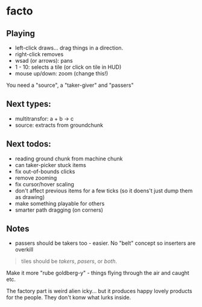 # facto

## Playing

* left-click draws... drag things in a direction.
* right-click removes
* wsad (or arrows): pans
* 1 - 10: selects a tile (or click on tile in HUD)
* mouse up/down: zoom (change this!)

You need a "source", a "taker-giver" and "passers"

## Next types:

* multitransfor: a + b -> c
* source: extracts from groundchunk

## Next todos:

* reading ground chunk from machine chunk
* can taker-picker stuck items
* fix out-of-bounds clicks
* remove zooming
* fix cursor/hover scaling
* don't affect previous items for a few ticks (so it doens't just dump them as drawing)
* make something playable for others
* smarter path dragging (on corners)

## Notes

* passers should be takers too - easier. No "belt" concept so inserters are overkill
> tiles should be *takers*, *pasers*, or *both*.

Make it more "rube goldberg-y" - things flying through the air and caught etc.

The factory part is weird alien icky... but it produces happy lovely products for the people. They don't konw what lurks inside.
